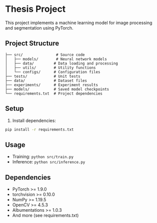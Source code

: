 # Thesis Project

This project implements a machine learning model for image processing and segmentation using PyTorch.

## Project Structure

```
├── src/               # Source code
│   ├── models/        # Neural network models
│   ├── data/         # Data loading and processing
│   ├── utils/        # Utility functions
│   └── configs/      # Configuration files
├── tests/            # Unit tests
├── data/             # Dataset files
├── experiments/      # Experiment results
├── models/           # Saved model checkpoints
└── requirements.txt  # Project dependencies
```

## Setup

1. Install dependencies:
```bash
pip install -r requirements.txt
```

## Usage

- Training: `python src/train.py`
- Inference: `python src/inference.py`

## Dependencies

- PyTorch >= 1.9.0
- torchvision >= 0.10.0
- NumPy >= 1.19.5
- OpenCV >= 4.5.3
- Albumentations >= 1.0.3
- And more (see requirements.txt)
